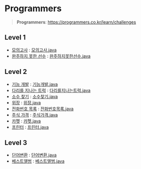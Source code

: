 # Programmers
> **Programmers**: https://programmers.co.kr/learn/challenges

## Level 1
- [모의고사](https://programmers.co.kr/learn/courses/30/lessons/42840) : [모의고사.java](https://github.com/johee96/Algorithm-Study-2021/blob/programmers/src/programmers/level1/%EB%AA%A8%EC%9D%98%EA%B3%A0%EC%82%AC.java)
- [완주하지 못한 선수](https://programmers.co.kr/learn/courses/30/lessons/42576) : [완주하지못한선수.java](https://github.com/johee96/Algorithm-Study-2021/blob/programmers/src/programmers/level1/%EC%99%84%EC%A3%BC%ED%95%98%EC%A7%80%EB%AA%BB%ED%95%9C%EC%84%A0%EC%88%98.java)

## Level 2
- [기능 개발](https://programmers.co.kr/learn/courses/30/lessons/42586) : [기능개발.java](https://github.com/johee96/Algorithm-Study-2021/blob/programmers/src/programmers/level2/%EA%B8%B0%EB%8A%A5%EA%B0%9C%EB%B0%9C.java)
- [다리를 지나는 트럭](https://programmers.co.kr/learn/courses/30/lessons/42583) : [다리를지나는트럭.java](https://github.com/johee96/Algorithm-Study-2021/blob/programmers/src/programmers/level2/%EB%8B%A4%EB%A6%AC%EB%A5%BC%EC%A7%80%EB%82%98%EB%8A%94%ED%8A%B8%EB%9F%AD.java)
- [소수 찾기](https://programmers.co.kr/learn/courses/30/lessons/42839) : [소수찾기.java](https://github.com/johee96/Algorithm-Study-2021/blob/programmers/src/programmers/level2/%EC%86%8C%EC%88%98%EC%B0%BE%EA%B8%B0.java)
- [위장](https://programmers.co.kr/learn/courses/30/lessons/42578) : [위장.java](https://github.com/johee96/Algorithm-Study-2021/blob/programmers/src/programmers/level2/%EC%9C%84%EC%9E%A5.java)
- [전화번호 목록](https://programmers.co.kr/learn/courses/30/lessons/42577) : [전화번호목록.java](https://github.com/johee96/Algorithm-Study-2021/blob/programmers/src/programmers/level2/%EC%A0%84%ED%99%94%EB%B2%88%ED%98%B8%EB%AA%A9%EB%A1%9D.java)
- [주식 가격](https://programmers.co.kr/learn/courses/30/lessons/42584) : [주식가격.java](https://github.com/johee96/Algorithm-Study-2021/blob/programmers/src/programmers/level2/%EC%A3%BC%EC%8B%9D%EA%B0%80%EA%B2%A9.java)
- [카펫](https://programmers.co.kr/learn/courses/30/lessons/42842) : [카펫.java](https://github.com/johee96/Algorithm-Study-2021/blob/programmers/src/programmers/level2/%EC%B9%B4%ED%8E%AB.java)
- [프린터](https://programmers.co.kr/learn/courses/30/lessons/42587) : [프린터.java](https://github.com/johee96/Algorithm-Study-2021/blob/programmers/src/programmers/level2/%ED%94%84%EB%A6%B0%ED%84%B0.java)

## Level 3
- [단어변환](https://programmers.co.kr/learn/courses/30/lessons/43163?language=java) : [단어변환.java](https://github.com/johee96/Algorithm-Study-2021/blob/programmers/src/programmers/level3/%EB%8B%A8%EC%96%B4%EB%B3%80%ED%99%98.java)
- [베스트앨범](https://programmers.co.kr/learn/courses/30/lessons/42579) : [베스트앨범.java](https://github.com/johee96/Algorithm-Study-2021/blob/programmers/src/programmers/level3/%EB%B2%A0%EC%8A%A4%ED%8A%B8%EC%95%A8%EB%B2%94.java)
